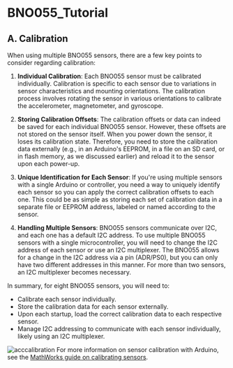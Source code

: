 # BNO055_Tutorial


## A. Calibration

When using multiple BNO055 sensors, there are a few key points to consider regarding calibration:

1. **Individual Calibration**: Each BNO055 sensor must be calibrated individually. Calibration is specific to each sensor due to variations in sensor characteristics and mounting orientations. The calibration process involves rotating the sensor in various orientations to calibrate the accelerometer, magnetometer, and gyroscope.

2. **Storing Calibration Offsets**: The calibration offsets or data can indeed be saved for each individual BNO055 sensor. However, these offsets are not stored on the sensor itself. When you power down the sensor, it loses its calibration state. Therefore, you need to store the calibration data externally (e.g., in an Arduino's EEPROM, in a file on an SD card, or in flash memory, as we discussed earlier) and reload it to the sensor upon each power-up.

3. **Unique Identification for Each Sensor**: If you're using multiple sensors with a single Arduino or controller, you need a way to uniquely identify each sensor so you can apply the correct calibration offsets to each one. This could be as simple as storing each set of calibration data in a separate file or EEPROM address, labeled or named according to the sensor.

4. **Handling Multiple Sensors**: BNO055 sensors communicate over I2C, and each one has a default I2C address. To use multiple BNO055 sensors with a single microcontroller, you will need to change the I2C address of each sensor or use an I2C multiplexer. The BNO055 allows for a change in the I2C address via a pin (ADR/PS0), but you can only have two different addresses in this manner. For more than two sensors, an I2C multiplexer becomes necessary.

In summary, for eight BNO055 sensors, you will need to:

- Calibrate each sensor individually.
- Store the calibration data for each sensor externally.
- Upon each startup, load the correct calibration data to each respective sensor.
- Manage I2C addressing to communicate with each sensor individually, likely using an I2C multiplexer.

![acccalibration](https://github.com/dongheonh/BNO055_Setup/assets/142549534/58ba8824-9026-41ec-aae7-184a166b25c3) For more information on sensor calibration with Arduino, see the [MathWorks guide on calibrating sensors](https://www.mathworks.com/help/supportpkg/arduinoio/ug/calibrate-sensors.html).


